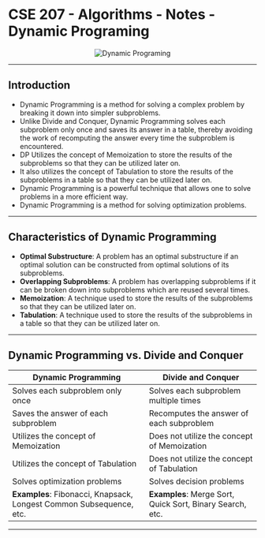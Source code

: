 # **CSE 207 - Algorithms - Notes - Dynamic Programing**

<p align="center">
    <img src="https://lh3.googleusercontent.com/proxy/2cazcl9oV28r0cuVMGIv10fnviy31_3cUSqMtRuowKONPuoeHzwZVlLrIQGC7-j6tEwP8MRhKjre1zyIHvDagdckodNOSjZW" alt="Dynamic Programing"/>
</p>

---

## **Introduction**

- Dynamic Programming is a method for solving a complex problem by breaking it down into simpler subproblems.
- Unlike Divide and Conquer, Dynamic Programming solves each subproblem only once and saves its answer in a table, thereby avoiding the work of recomputing the answer every time the subproblem is encountered.
- DP Utilizes the concept of Memoization to store the results of the subproblems so that they can be utilized later on.
- It also utilizes the concept of Tabulation to store the results of the subproblems in a table so that they can be utilized later on.
- Dynamic Programming is a powerful technique that allows one to solve problems in a more efficient way.
- Dynamic Programming is a method for solving optimization problems.

---

## **Characteristics of Dynamic Programming**

- **Optimal Substructure**: A problem has an optimal substructure if an optimal solution can be constructed from optimal solutions of its subproblems.
- **Overlapping Subproblems**: A problem has overlapping subproblems if it can be broken down into subproblems which are reused several times.
- **Memoization**: A technique used to store the results of the subproblems so that they can be utilized later on.
- **Tabulation**: A technique used to store the results of the subproblems in a table so that they can be utilized later on.

---

## **Dynamic Programming vs. Divide and Conquer**

| **Dynamic Programming** | **Divide and Conquer** |
| --- | --- |
| Solves each subproblem only once | Solves each subproblem multiple times |
| Saves the answer of each subproblem | Recomputes the answer of each subproblem |
| Utilizes the concept of Memoization | Does not utilize the concept of Memoization |
| Utilizes the concept of Tabulation | Does not utilize the concept of Tabulation |
| Solves optimization problems | Solves decision problems |
| **Examples**: Fibonacci, Knapsack, Longest Common Subsequence, etc. | **Examples**: Merge Sort, Quick Sort, Binary Search, etc. |

---

